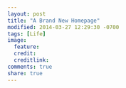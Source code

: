 ```yaml
---
layout: post
title: "A Brand New Homepage"
modified: 2014-03-27 12:29:30 -0700
tags: [Life]
image:
  feature: 
  credit: 
  creditlink: 
comments: true
share: true
---
```

